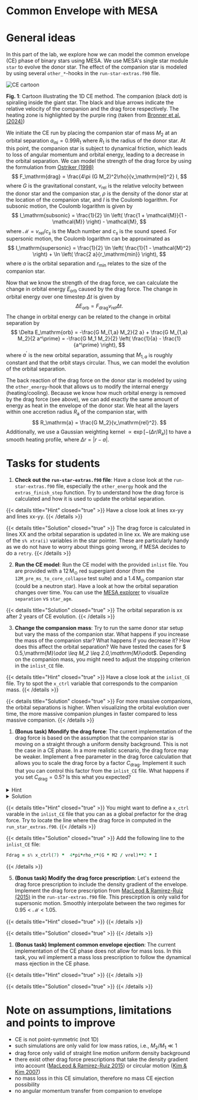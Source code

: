 # Common Envelope with MESA

# General ideas

In this part of the lab, we explore how we can model the common envelope (CE) phase of binary stars using MESA. We use MESA's single star module `star` to evolve the donor star. The effect of the companion star is modeled by using several `other_*`-hooks in the `run-star-extras.f90` file.

![CE cartoon](/wednesday/CE_cartoon.png)

**Fig. 1**: Cartoon illustrating the 1D CE method. The companion (black dot) is spiraling inside the giant star. The black and blue arrows indicate the relative velocity of the companion and the drag force respectively. The heating zone is highlighted by the purple ring (taken from [Bronner et al. (2024)](https://doi.org/10.25518/0037-9565.12322))

We initiate the CE run by placing the companion star of mass $M_2$ at an orbital separation $a_\mathrm{ini}= 0.99R_1$ where $R_1$ is the radius of the donor star. At this point, the companion star is subject to dynamical friction, which leads to loss of angular momentum and orbital energy, leading to a decrease in the orbital separation. We can model the strength of the drag force by using the formulation from [Ostriker (1998)](https://ui.adsabs.harvard.edu/link_gateway/1999ApJ...513..252O/doi:10.1086/306858)
$$
F_\mathrm{drag} = \frac{4\pi (G M_2)^2\rho}{v_\mathrm{rel}^2} I,
$$
where $G$ is the gravitational constant, $v_\mathrm{rel}$ is the relative velocity between the donor star and the companion star, $\rho$ is the density of the donor star at the location of the companion star, and $I$ is the Coulomb logarithm. For subsonic motion, the Coulomb logarithm is given by
$$
I_\mathrm{subsonic} = \frac{1}{2} \ln \left( \frac{1 + \mathcal{M}}{1 - \mathcal{M}} \right) - \mathcal{M},
$$
where $\mathcal{M} = v_\mathrm{rel}/c_s$ is the Mach number and $c_s$ is the sound speed. For supersonic motion, the Coulomb logarithm can be approximated as
$$
I_\mathrm{supersonic} = \frac{1}{2} \ln \left( \frac{1}{1 - \mathcal{M}^2} \right) + \ln \left( \frac{2 a}{r_\mathrm{min}} \right),
$$
where $a$ is the orbital separation and $r_\mathrm{min}$ relates to the size of the companion star. 

Now that we know the strength of the drag force, we can calculate the change in orbital energy $E_\mathrm{orb}$ caused by the drag force. The change in orbital energy over one timestep $\Delta t$ is given by
$$
\Delta E_\mathrm{orb} = F_\mathrm{drag} v_\mathrm{rel} \Delta t.
$$
The change in orbital energy can be related to the change in orbital separation by
$$
\Delta E_\mathrm{orb} = -\frac{G M_{1,a} M_2}{2 a} + \frac{G M_{1,a} M_2}{2 a^\prime} = -\frac{G M_1 M_2}{2} \left( \frac{1}{a} - \frac{1}{a^\prime} \right),
$$
where $a^\prime$ is the new orbital separation, assuming that $M_{1,a}$ is roughly constant and that the orbit stays circular. Thus, we can model the evolution of the orbital separation.

The back reaction of the drag force on the donor star is modeled by using the `other_energy`-hook that allows us to modify the internal energy (heating/cooling). Because we know how much orbital energy is removed by the drag force (see above), we can add exactly the same amount of energy as heat in the envelope of the donor star. We heat all the layers within one accretion radius $R_\mathrm{a}$ of the companion star, with
$$
R_\mathrm{a} = \frac{G M_2}{v_\mathrm{rel}^2}.
$$
Additionally, we use a Gaussian weighting kernel $\propto \exp[-(\Delta r/R_\mathrm{a})]$ to have a smooth heating profile, where $\Delta r = |r - a|$.


# Tasks for students

1. **Check out the `run-star-extras.f90` file**: Have a close look at the `run-star-extras.f90` file, especially the `other_energy` hook and the `extras_finish_step` function. Try to understand how the drag force is calculated and how it is used to update the orbital separation.

{{< details title="Hint" closed="true" >}}
Have a close look at lines xx-yy and lines xx-yy.
{{< /details >}}

{{< details title="Solution" closed="true" >}}
The drag force is calculated in lines XX and the orbital separation is updated in line xx. We are making use of the `s% xtra(i)` variables in the star pointer. These are particularly handy as we do not have to worry about things going wrong, if MESA decides to do a `retry`.
{{< /details >}}


2. **Run the CE model**: Run the CE model with the provided `inlist` file. You are provided with a $12\,\mathrm{M}_\odot$ red supergiant donor (from the `12M_pre_ms_to_core_collapse` test suite) and a $1.4\,\mathrm{M}_\odot$ companion star (could be a neutron star). Have a look at how the orbital separation changes over time. You can use the [MESA explorer](https://billwolf.space/mesa-explorer/) to visualize `separation` vs `star_age`.

{{< details title="Solution" closed="true" >}}
The orbital separation is xx after 2 years of CE evolution.
{{< /details >}}

3. **Change the compansion mass**: Try to run the same donor star setup but vary the mass of the companion star. What happens if you increase the mass of the companion star? What happens if you decrease it? How does this affect the orbital separation? We have tested the cases for $ 0.5\,\mathrm{M}_\odot \leq M_2 \leq 2.0\,\mathrm{M}_\odot$. Depending on the companion mass, you might need to adjust the stopping criterion in the `inlist_CE` file.

{{< details title="Hint" closed="true" >}}
Have a close look at the `inlist_CE` file. Try to spot the `x_ctrl` variable that corresponds to the companion mass.
{{< /details >}}

{{< details title="Solution" closed="true" >}}
For more massive companions, the orbital separations is higher. When visualizing the orbital evolution over time, the more massive companion plunges in faster compared to less massive companion. 
{{< /details >}}

1. **(Bonus task) Mondify the drag force**: The current implementation of the drag force is based on the assumption that the companion star is moving on a straight through a uniform density background. This is not the case in a CE phase. In a more realistic scenario, the drag force may be weaker. Implement a free parameter in the drag force calculation that allows you to scale the drag force by a factor $C_\mathrm{drag}$. Implement it such that you can control this factor from the `inlist_CE` file. What happens if you set $C_\mathrm{drag} = 0.5$? Is this what you expected? 

<details>
<summary>Hint</summary>

</details>

<details>
<summary>Solution</summary>

</details>

{{< details title="Hint" closed="true" >}}
You might want to define a `x_ctrl` varable in the `inlist_CE` file that you can as a global prefactor for the drag force. Try to locate the line where the drag force in computed in the `run_star_extras.f90`.
{{< /details >}}

{{< details title="Solution" closed="true" >}}
Add the following line to the `inlist_CE` file:
```fortran
Fdrag = s% x_ctrl(7) *  4*pi*rho_r*(G * M2 / vrel)**2 * I
```
{{< /details >}}

5. **(Bonus task) Modify the drag force prescription**: Let's exteend the drag force prescription to include the density gradient of the envelope. Implement the drag force prescription from [MacLeod & Ramirez-Ruiz (2015)](https://doi.org/10.1088/0004-637X/803/1/41) in the `run-star-extras.f90` file. This prescirption is only valid for supersonic motion. Smoothly interpolate between the two regimes for $0.95 < \mathcal{M} < 1.05$. 

{{< details title="Hint" closed="true" >}}
{{< /details >}}

{{< details title="Solution" closed="true" >}}
{{< /details >}}

1. **(Bonus task) Implement common envelope ejection**: The current implementation of the CE phase does not allow for mass loss. In this task, you wil implement a mass loss prescription to follow the dynamical mass ejection in the CE phase.


{{< details title="Hint" closed="true" >}}
{{< /details >}}

{{< details title="Solution" closed="true" >}}
{{< /details >}}


# Note on assumptions, limitations and points to improve
- CE is not point-symmetric (not 1D)
- such simulations are only valid for low mass ratios, i.e., $M_2/M_1 \ll 1$
- drag force only valid of straight line motion uniform density background
- there exist other drag force prescriptions that take the density gradient into account ([MacLeod & Ramirez-Ruiz 2015](https://doi.org/10.1088/0004-637X/803/1/41)) or circular motion ([Kim & Kim 2007](https://doi.org/10.1086/519302))
- no mass loss in this CE simulation, therefore no mass CE ejection possibility
- no angular momentum transfer from companion to envelope